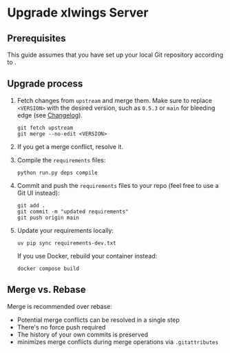 # Upgrade xlwings Server

## Prerequisites

This guide assumes that you have set up your local Git repository according to [](repo_setup.md).

## Upgrade process

1. Fetch changes from `upstream` and merge them. Make sure to replace `<VERSION>` with the desired version, such as `0.5.3` or `main` for bleeding edge (see [Changelog](changelog.md)).

   ```text
   git fetch upstream
   git merge --no-edit <VERSION>
   ```

2. If you get a merge conflict, resolve it.

3. Compile the `requirements` files:

   ```text
   python run.py deps compile
   ```

4. Commit and push the `requirements` files to your repo (feel free to use a Git UI instead):

   ```text
   git add .
   git commit -m "updated requirements"
   git push origin main
   ```

5. Update your requirements locally:

   ```text
   uv pip sync requirements-dev.txt
   ```

   If you use Docker, rebuild your container instead:

   ```text
   docker compose build
   ```

## Merge vs. Rebase

Merge is recommended over rebase:

- Potential merge conflicts can be resolved in a single step
- There's no force push required
- The history of your own commits is preserved
- [](repo_setup.md) minimizes merge conflicts during merge operations via `.gitattributes`
